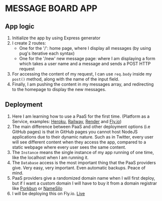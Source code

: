 # MESSAGE BOARD APP 

## App logic
1. Initialize the app by using Express generator
2. I create 2 routes: 
    - One for the '/': home page, where I display all messages (by using pug's iterative each syntax) 
    - One for the '/new' new message page: where I am displaying a form which takes a user name and a message and sends a POST HTTP request
3. For accessing the content of my request, I can use ``req.body`` inside my ``post()`` method, along with the name of the input field.
4. Finally, I am pushing the content in my messages array, and redirecting to the homepage to display the new messages.

## Deployment
1. Here I am learning how to use a PaaS for the first time. (Platform as a Service, examples: [Heroku](https://www.heroku.com/), [Railway](https://railway.app/), [Render](https://render.com/) and [Fly.io](https://fly.io/))
2. The main difference between PaaS and other deployment options (i.e GitHub pages) is that in GitHub pages you cannot host NodeJS applications due to their dynamic nature. Such as in Twitter, every user will see different content when they access the app, compared to a static webpage where every user sees the same content. 
3. The ``Instance`` means the single instance of my app running of one time, like the localhost when I am running it.
4. The ``Database`` access is the most important thing that the PaaS providers give. Very easy, very important. Even automatic backups. Peace of mind. 
5. PaaS providers give a randomized domain name when I will first deploy, but if I want a custom domain I will have to buy it from a domain registrar like [Porkbun](https://porkbun.com/) or [NameSilo](https://www.namesilo.com/)
6. I will be deploying this on Fly.io. [Live](https://messaging-board-jana.fly.dev/)
